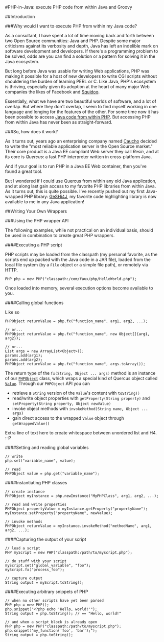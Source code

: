 #PHP-in-Java: execute PHP code from within Java and Groovy

##Introduction

###Why would I want to execute PHP from within my Java code?

As a consultant, I have spent a lot of time moving back and forth between two Open Source
communities: Java and PHP. Despite some major criticisms against its verbosity and depth,
Java has left an indelible mark on software development and developers. If there's a 
programming problem to be solved, odds are you can find a solution or a pattern for solving
it in the Java ecosystem.

But long before Java was usable for writing Web applications, PHP was making it possible for a
host of new developers to write CGI scripts without shouldering the burden of learning PERL
or C. Like Java, PHP's ecosystem is thriving, especially given its adoption at the heart of
many major Web companies the likes of Facebook and [Squidoo](http://www.squidoo.com).

Essentially, what we have are two beautiful worlds of software, and a lot of overlap. But
where they don't overlap, I seem to find myself working in one language and longing for the
features of the other. For some time now it has been possible to access [Java code from
within PHP](http://www.php.net/manual/en/java.examples-basic.php). But accessing PHP from
within Java has never been as straight-forward.

###So, how does it work?

As it turns out, years ago an enterprising company named [Caucho](http://caucho.com) 
decided to write the "most reliable application server in the Open Source market." Their
core product is a Java EE compliant Web server they call *Resin*, and at its core is *Quercus*:
a fast PHP interpreter written in cross-platform Java.

And if your goal is to run PHP in a Java EE Web container, then you've found a great tool. 

But I wondered if I could use Quercus from within any old Java application, and at along last gain
access to my favorite PHP libraries from within Java.  As it turns out, this is quite possible. 
I've recently pushed out my first Java-wrapped PHP library: [GeSHi4J](http://github.com/collegeman/geshi4j),
my favorite code highlighting library is now available to me in any Java application!

##Writing Your Own Wrappers

###Using the PHP wrapper API

The following examples, while not practical on an individual basis, should be used in
combination to create great PHP wrappers.

####Executing a PHP script

PHP scripts may be loaded from the classpath (my personal favorite, as the scripts end up packed 
with the Java code in a JAR file), loaded from the local file system (by a `File` object or a
simple file path), or remotely via HTTP.

	PHP php = new PHP("classpath:/com/faux/php/HelloWorld.php");
	
Once loaded into memory, several execution options become available to you.

####Calling global functions

Like so

	PHPObject returnValue = php.fx("function_name", arg1, arg2, ...);
	
	// or...
	PHPObject returnValue = php.fx("function_name", new Object[]{arg1, arg2});
	
	// or...
	List args = new ArrayList<Object>();
	params.add(arg1);
	params.add(arg2);
	PHPObject returnValue = php.fx("function_name", args.toArray());
	
The return type of the `fx(String, Object ... args)` method is an instance of our <a href="http://aaroncollegeman.com/static/projects/php-in-java/javadoc/net/collegeman/phpinjava/PHPObject.html">`PHPObject`</a> class, which wraps a special kind of Quercus object called <a href="http://www.caucho.com/resin-javadoc/com/caucho/quercus/env/Value.html">`Value`</a>. Through our `PHPObject` API you can 

* retrieve a `String` version of the `Value`'s content with `toString()`
* read/write object properties with `getProperty(String property)` and `setProperty(String property, Object newValue)`
* invoke object methods with `invokeMethod(String name, Object ... args)`
* gain direct access to the wrapped `Value` object through `getWrappedValue()`

Extra line of text here to create whitespace between unordered list and H4. :-P
 
####Setting and reading global variables

	// write
	php.set("variable_name", value);
	
	// read
	PHPObject value = php.get("variable_name");
	
####Instantiating PHP classes

	// create instance
	PHPObject myInstance = php.newInstance("MyPHPClass", arg1, arg2, ...);
	
	// read and write properties
	PHPObject propertyValue = myInstance.getProperty("propertyName");
	myInstance.setProperty("propertyName", newValue);
	
	// invoke methods
	PHPObject returnValue = myInstance.invokeMethod("methodName", arg1, arg2, ...);
	
####Capturing the output of your script

	// load a script
	PHP myScript = new PHP("classpath:/path/to/myscript.php");
	
	// do stuff with your script
	myScript.set("global_variable", "foo");
	myScript.fx("process_foo");
	
	// capture output
	String output = myScript.toString();	
	
####Executing arbitrary snippets of PHP

	// when no other scripts have yet been parsed
	PHP php = new PHP();
	php.snippet("<?php echo 'Hello, world!'");
	String output = php.toString(); // == "Hello, world!"
	
	// and when a script block is already open
	PHP php = new PHP("classpath:/path/to/myscript.php");
	php.snippet("my_function('foo', 'bar');");
	String output = php.toString();
	
	

	
	

	



